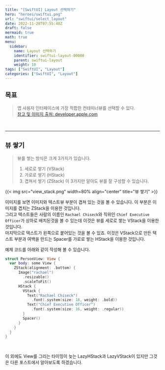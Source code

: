 ```yaml
---
title: "[SwiftUI] Layout 선택하기"
hero: "heroes/swiftui.png"
url: "swiftui/select_layout"
date: 2022-11-28T07:55:48Z
draft: false
mermaid: true
math: true
menu:
  sidebar:
    name: Layout 선택하기
    identifier: swiftui-layout-00000
    parent: swiftui-layout
    weight: 10
tags: ["SwiftUI", "Layout"]
categories: ["SwiftUI", "Layout"]
---
```



## 목표

> 앱 사용자 인터페이스에 가장 적합한 컨테이너뷰를 선택할 수 있다.\
> [참고 및 이미지 출처: developer.apple.com](https://developer.apple.com/documentation/swiftui/picking-container-views-for-your-content)

&nbsp;

----


## 뷰 쌓기

> 뷰를 쌓는 방식은 크게 3가지가 있습니다.
> 1. 세로로 쌓기 (VStack)
> 2. 가로로 쌓기 (HStack)
> 3. 겹쳐서 쌓기 (ZStack)
> 이 3가지만 알아도 뷰를 잘 구성할 수 있습니다.

{{< img src="view_stack.png" width=80% align="center" title="뷰 쌓기" >}}

이미지를 보면 이미지와 텍스트뷰 부분이 겹쳐 있는 것을 볼 수 있습니다. 이 부분은 이미지를 겹치는 ZStack을 이용한 것입니다.\
그리고 텍스트들은 사람의 이름인 `Rachael Chiseck`와 직위인 `Chief Executive Officer`가 상하로 배치된것을 볼 수 있는데 이것은 뷰를 세로로 쌓는 VStack을 이용한것입니다.\
마지막으로 텍스트가 왼쪽으로 붙어있는 것을 볼 수 있죠. 이것은 VStack으로 만든 텍스트 부분과 여백을 만드는 Spacer를 가로로 쌓는 HStack을 이용한 것입니다.

예제 코드를 아래와 같이 작성해 볼 수 있습니다.
```swift
struct PersonView: View {
  var body: some View {
    ZStack(alignment: .bottom) {
      Image("rachael")
        .resizable()
        .scaleToFit()
      HStack {
        VStack {
          Text("Rachael Chiseck")
            .font(.system(size: 18, weight: .bold))
          Text("Chief Executive Officer")
            .font(.system(size: 16, weight: .regular))
        }
        Spacer()
      }
    }
  }
}
```
&nbsp;

이 외에도 View를 그리는 타이밍이 늦는 LazyHStack과 LazyVStack이 있지만 그것은 다른 포스트에서 알아보도록 하겠습니다.